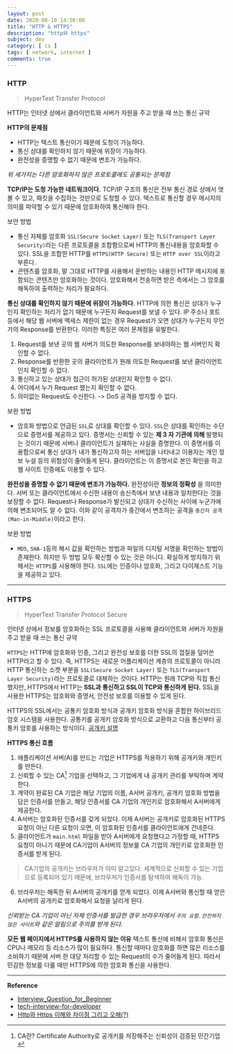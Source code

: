 ```yaml
---
layout: post
date: 2020-08-10 14:50:00
title: "HTTP & HTTPS"
description: "http와 https"
subject: dev
category: [ cs ]
tags: [ network, internet ]
comments: true
---
```


### HTTP
> HyperText Transfer Protocol

HTTP는 인터넷 상에서 클라이언트와 서버가 자원을 주고 받을 때 쓰는 통신 규약

**HTTP의 문제점**

+ HTTP는 텍스트 통신이기 때문에 도청이 가능하다.
+ 통신 상대를 확인하지 않기 때문에 위장이 가능하다.
+ 완전성을 증명할 수 없기 때문에 변조가 가능하다.

*위 세가지는 다른 암호화하지 않은 프로토콜에도 공통되는 문제점*

**TCP/IP는 도청 가능한 네트워크이다.**
TCP/IP 구조의 통신은 전부 통신 경로 상에서 엿볼 수 있고, 패킷을 수집하는 것만으로 도청할 수 있다. 텍스트로 통신할 경우 메시지의 의미를 파악할 수 있기 때문에 암호화하여 통신해야 한다.

보안 방법
+ 통신 자체를 암호화 `SSL(Secure Socket Layer)` 또는 `TLS(Transport Layer Security)`라는 다른 프로토콜을 조합함으로써 HTTP의 통신내용을 암호화할 수 있다. SSL을 조합한 HTTP를 `HTTPS(HTTP Secure)` 또는 `HTTP over SSL`이라고 부른다.
+ 콘텐츠를 암호화, 말 그대로 HTTP를 사용해서 운반하는 내용인 HTTP 메시지에 포함되는 콘텐츠만 암호화하는 것이다. 암호화해서 전송하면 받은 측에서는 그 암호를 해독하여 출력하는 처리가 필요하다.

**통신 상대를 확인하지 않기 때문에 위장이 가능하다.**
HTTP에 의한 통신은 상대가 누구인지 확인하는 처리가 없기 때문에 누구든지 Request를 보낼 수 있다. IP 주소나 포트 등에서 해당 웹 서버에 액세스 제한이 없는 경우 Request가 오면 상대가 누구든지 무언가의 Response를 반환한다. 이러한 특징은 여러 문제점을 유발한다.
1. Request를 보낸 곳의 웹 서버가 의도한 Response를 보내야하는 웹 서버인지 확인할 수 없다.
2. Response를 반환한 곳의 클라이언트가 원래 의도한 Request를 보낸 클라이언트인지 확인할 수 없다.
3. 통신하고 있는 상대가 접근이 허가된 상대인지 확인할 수 없다.
4. 어디에서 누가 Request 했는지 확인할 수 없다.
5. 의미없는 Request도 수신한다. -> DoS 공격을 방지할 수 없다.

보완 방법
+ 암호화 방법으로 언급된 `SSL`로 상대를 확인할 수 있다. `SSL`은 상대를 확인하는 수단으로 증명서를 제공하고 있다. 증명서는 신뢰할 수 있는 **제 3 자 기관에 의해** 발행되는 것이기 때문에 서버나 클라이언트가 실재하는 사실을 증명한다. 이 증명서를 이용함으로써 통신 상대가 내가 통신하고자 하는 서버임을 나타내고 이용자는 개인 정보 누설 등의 위험성이 줄어들게 된다. 클라이언트는 이 증명서로 본인 확인을 하고 웹 사이트 인증에도 이용할 수 있다.

**완전성을 증명할 수 없기 때문에 변조가 가능하다.**
완전성이란 **정보의 정확성** 을 의미한다. 서버 또는 클라이언트에서 수신한 내용이 송신측에서 보낸 내용과 일치한다는 것을 보장할 수 없다. Request나 Response가 발신되고 상대가 수신하는 사이에 누군가에 의해 변조되어도 알 수 없다. 이와 같이 공격자가 중간에서 변조하는 공격을 `중간자 공격(Man-in-Middle)`이라고 한다.

보완 방법
+ `MD5`, `SHA-1`등의 해시 값을 확인하는 방법과 파일의 디지털 서명을 확인하는 방법이 존재한다. 하지만 두 방법 모두 확신할 수 있는 것은 아니다. 확실하게 방지하기 위해서는 `HTTPS`를 사용해야 한다. `SSL`에는 인증이나 암호화, 그리고 다이제스트 기능을 제공하고 있다.

---

### HTTPS
> HyperText Transfer Protocol Secure

인터넷 상에서 정보를 암호화하는 SSL 프로토콜을 사용해 클라이언트와 서버가 자원을 주고 받을 때 쓰는 통신 규약

`HTTPS`는 HTTP에 암호화와 인증, 그리고 완전성 보호를 더한 SSL의 껍질을 덮어쓴 HTTP라고 할 수 있다. 즉, HTTPS는 새로운 어플리케이션 계층의 프로토콜이 아니라 HTTP 통신하는 소켓 부분을 `SSL(Secure Socket Layer)` 또는 `TLS(Transport Layer Security)`라는 프로토콜로 대체하는 것이다. HTTP는 원래 TCP와 직접 통신했지만, HTTPS에서 HTTP는 **SSL과 통신하고 SSL이 TCP와 통신하게 된다.** SSL을 사용한 HTTPS는 암호화와 증명서, 안전성 보호를 이용할 수 있게 된다.

HTTPS의 SSL에서는 공통키 암호화 방식과 공개키 암호화 방식을 혼합한 하이브리드 암호 시스템을 사용한다. 공통키를 공개키 암호화 방식으로 교환하고 다음 통신부터 공통키 암호를 사용하는 방식이다.
[공개키 설명](https://yadon079.github.io/developer/대칭키와_공개키)

**HTTPS 통신 흐름**
1. 애플리케이션 서버(A)를 만드는 기업은 HTTPS를 적용하기 위해 공개키와 개인키를 만든다.
2. 신뢰할 수 있는 CA[^CA] 기업을 선택하고, 그 기업에게 내 공개키 관리를 부탁하며 계약한다.
3. 계약이 완료된 CA 기업은 해당 기업의 이름, A서버 공개키, 공개키 암호화 방법을 담은 인증서를 만들고, 해당 인증서를 CA 기업의 개인키로 암호화해서 A서버에게 제공한다.
4. A서버는 암호화된 인증서를 갖게 되었다. 이제 A서버는 공개키로 암호화된 HTTPS 요청이 아닌 다른 요청이 오면, 이 암호화된 인증서를 클라이언트에게 건네준다.
5. 클라이언트가 `main.html` 파일을 받아 A서버에게 요청했다고 가정할 때, HTTPS 요청이 아니기 때문에 CA기업이 A서버의 정보를 CA 기업의 개인키로 암호화한 인증서를 받게 된다.

> CA기업의 공개키는 브라우저가 이미 알고있다. 세계적으로 신뢰할 수 있는 기업으로 등록되어 있기 때문에, 브라우저가 인증서를 탐색하여 해독이 가능.

6. 브라우저는 해독한 뒤 A서버의 공개키를 얻게 되었다. 이제 A서버와 통신할 때 얻은 A서버의 공개키로 암호화해서 요청을 날리게 된다.

*신뢰받는 CA 기업이 아닌 자체 인증서를 발급한 경우 브라우저에서 `주의 요함`. `안전하지 않은 사이트`와 같은 알림으로 주의를 받게 된다.*

**모든 웹 페이지에서 HTTPS를 사용하지 않는 이유**
텍스트 통신에 비해서 암호화 통신은 CPU나 메모리 등 리소스가 많이 필요하다. 통신할 때마다 암호화를 하면 많은 리소스를 소비하기 때문에 서버 한 대당 처리할 수 있는 Request의 수가 줄어들게 된다. 따라서 민감한 정보를 다룰 때만 HTTPS에 의한 암호화 통신을 사용한다.

---
**Reference**
+ [Interview_Question_for_Beginner](https://github.com/JaeYeopHan/Interview_Question_for_Beginner)
+ [tech-interview-for-developer](https://github.com/gyoogle/tech-interview-for-developer)
+ [Http와 Https 이해와 차이점 그리고 오해(?)](https://jeong-pro.tistory.com/89)


[^CA]:CA란? Certificate Authority로 공개키를 저장해주는 신뢰성이 검증된 민간기업
